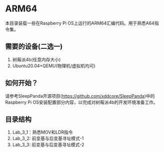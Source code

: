 <!--
 * @Author: Chengsen Dong 1034029664@qq.com
 * @Date: 2023-05-18 18:28:13
 * @LastEditors: Chengsen Dong 1034029664@qq.com
 * @LastEditTime: 2023-05-18 20:08:22
 * @FilePath: /xddcore/OpenOS/src/arm64/README.md
 * @Description: 
 * Copyright (c) 2023 by ${git_name_email}(www.github.com/xddcore), All Rights Reserved. 
-->
# ARM64

本目录装载一些在Raspberry Pi OS上运行的ARM64汇编代码。用于熟悉A64指令集。

## 需要的设备(二选一)

1. 树莓派4b(任意内存大小)
2. Ubuntu20.04+QEMU(物理机/虚拟机均可)

## 如何开始？

请参考SleepPanda开源项目(https://github.com/xddcore/SleepPanda)中的Raspberry Pi OS安装配置部分内容，以完成对树莓派4b的开发环境准备工作。


## 目录结构

1. Lab_3_1：熟悉MOV和LDR指令
2. Lab_3_2: 前变基与后变基寻址模式-1
3. Lab_3_3: 前变基与后变基寻址模式-2